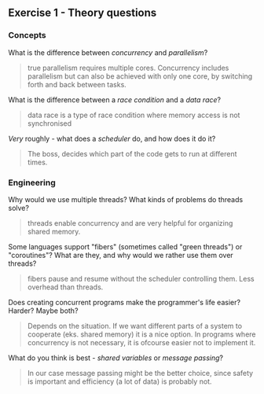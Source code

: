 Exercise 1 - Theory questions
-----------------------------

### Concepts

What is the difference between *concurrency* and *parallelism*?
> true parallelism requires multiple cores. Concurrency includes parallelism but can also be achieved with only one core, by switching forth and back between tasks.

What is the difference between a *race condition* and a *data race*? 
> data race is a type of race condition where memory access is not synchronised
 
*Very* roughly - what does a *scheduler* do, and how does it do it?
> The boss, decides which part of the code gets to run at different times.


### Engineering

Why would we use multiple threads? What kinds of problems do threads solve?
> threads enable concurrency and are very helpful for organizing shared memory.

Some languages support "fibers" (sometimes called "green threads") or "coroutines"? What are they, and why would we rather use them over threads?
> fibers pause and resume without the scheduler controlling them. Less overhead than threads.

Does creating concurrent programs make the programmer's life easier? Harder? Maybe both?
> Depends on the situation. If we want different parts of a system to cooperate (eks. shared memory) it is a nice option. In programs where concurrency is not necessary, it is ofcourse easier not to implement it.

What do you think is best - *shared variables* or *message passing*?
> In our case message passing might be the better choice, since safety is important and efficiency (a lot of data) is probably not.


